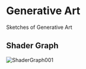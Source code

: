 # Generative Art
Sketches of Generative Art

## Shader Graph

![ShaderGraph001](https://github.com/koji/generative-art/blob/master/ShaderGraph/gifs/ShaderGraph001.gif)
